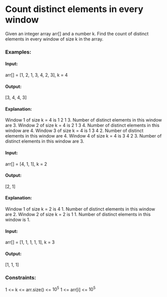 # Count distinct elements in every window
Given an integer array arr[] and a number k. Find the count of distinct elements in every window of size k in the array.

### Examples:
#### Input: 
arr[] = [1, 2, 1, 3, 4, 2, 3], k = 4
#### Output:  
[3, 4, 4, 3]
#### Explanation:
Window 1 of size k = 4 is 1 2 1 3. Number of distinct elements in this window are 3. 
Window 2 of size k = 4 is 2 1 3 4. Number of distinct elements in this window are 4.
Window 3 of size k = 4 is 1 3 4 2. Number of distinct elements in this window are 4.
Window 4 of size k = 4 is 3 4 2 3. Number of distinct elements in this window are 3.

#### Input:
arr[] = [4, 1, 1], k = 2
#### Output:
[2, 1]
#### Explanation:
Window 1 of size k = 2 is 4 1. Number of distinct elements in this window are 2. 
Window 2 of size k = 2 is 1 1. Number of distinct elements in this window is 1. 

#### Input:
arr[] = [1, 1, 1, 1, 1], k = 3
#### Output: 
[1, 1, 1]

### Constraints:
1 <= k <= arr.size() <= $`10^5`$
1 <= arr[i] <= $`10^5`$
